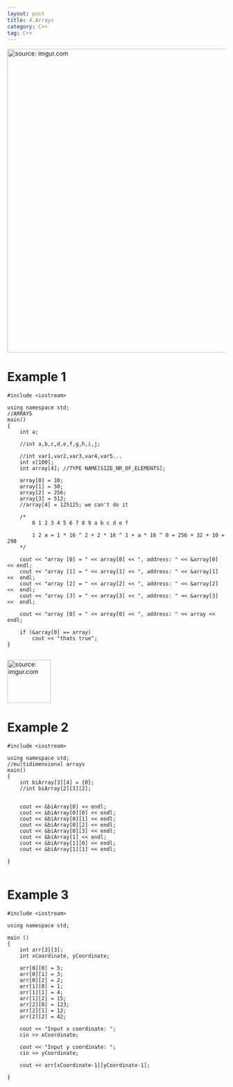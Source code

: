 ```yaml
---
layout: post
title: 4.Arrays
category: C++
tag: C++
---
```

<a href="https://postimg.cc/QKQFsfd7"><img src="https://i.postimg.cc/MH4V74k9/arrays.png" width="700px" title="source: imgur.com" /><a>
# Example 1
```
#include <iostream>

using namespace std;
//ARRAYS
main()
{
    int a;

    //int a,b,c,d,e,f,g,h,i,j;

    //int var1,var2,var3,var4,var5...
    int x[100];
    int array[4]; //TYPE NAME[SIZE_NR_OF_ELEMENTS];

    array[0] = 10;
    array[1] = 50;
    array[2] = 256;
    array[3] = 512;
    //array[4] = 125125; we can't do it

    /*
        0 1 2 3 4 5 6 7 8 9 a b c d e f

        1 2 a = 1 * 16 ^ 2 + 2 * 16 ^ 1 + a * 16 ^ 0 = 256 + 32 + 10 = 298
    */

    cout << "array [0] = " << array[0] << ", address: " << &array[0] << endl;
    cout << "array [1] = " << array[1] << ", address: " << &array[1] <<  endl;
    cout << "array [2] = " << array[2] << ", address: " << &array[2] <<  endl;
    cout << "array [3] = " << array[3] << ", address: " << &array[3] <<  endl;

    cout << "array [0] = " << array[0] << ", address: " << array << endl;

    if (&array[0] == array)
        cout << "thats true";
}


```
<a href="https://postimg.cc/D41mPxVZ"><img src="https://i.postimg.cc/0jBmx4cp/multidimensional-arrays.png" width="100px" title="source: imgur.com" /><a>
# Example 2
```
#include <iostream>

using namespace std;
//multidimensional arrays
main()
{
    int biArray[3][4] = {0};
    //int biArray[2][3][2];


    cout << &biArray[0] << endl;
    cout << &biArray[0][0] << endl;
    cout << &biArray[0][1] << endl;
    cout << &biArray[0][2] << endl;
    cout << &biArray[0][3] << endl;
    cout << &biArray[1] << endl;
    cout << &biArray[1][0] << endl;
    cout << &biArray[1][1] << endl;

}


```

# Example 3
```
#include <iostream>

using namespace std;

main ()
{
    int arr[3][3];
    int xCoordinate, yCoordinate;

    arr[0][0] = 5;
    arr[0][1] = 3;
    arr[0][2] = 2;
    arr[1][0] = 1;
    arr[1][1] = 4;
    arr[1][2] = 15;
    arr[2][0] = 123;
    arr[2][1] = 12;
    arr[2][2] = 42;

    cout << "Input x coordinate: ";
    cin >> xCoordinate;

    cout << "Input y coordinate: ";
    cin >> yCoordinate;

    cout << arr[xCoordinate-1][yCoordinate-1];

}
```
